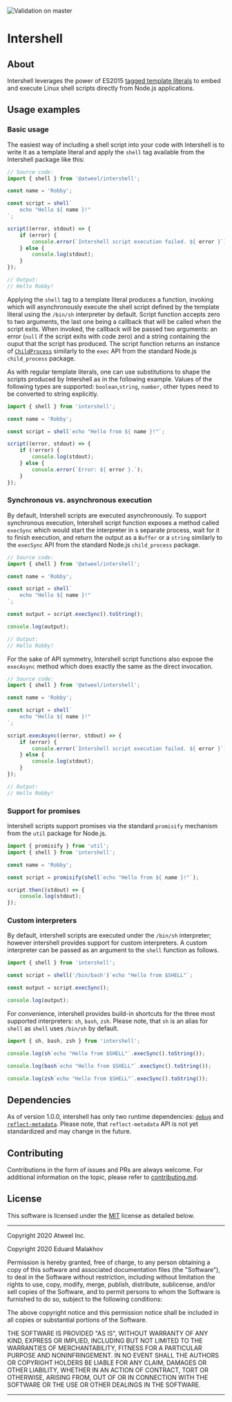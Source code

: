 ![Validation on master](https://github.com/atweel/intershell/workflows/Integrate%20master%20branch/badge.svg?branch=master&event=push)

# Intershell

## About

Intershell leverages the power of ES2015 [tagged template literals](https://developer.mozilla.org/en-US/docs/Web/JavaScript/Reference/Template_literals) to embed and execute Linux shell scripts directly from Node.js applications.

## Usage examples

### Basic usage

The easiest way of including a shell script into your code with Intershell is to write it as a template literal and apply the `shell` tag available from the Intershell package like this:

<!---example:basic:begin--->
```typescript
// Source code:
import { shell } from '@atweel/intershell';

const name = 'Robby';

const script = shell`
    echo "Hello ${ name }!"
`;

script((error, stdout) => {
    if (error) {
        console.error(`Intershell script execution failed. ${ error }`);
    } else {
        console.log(stdout);
    }
});

// Output:
// Hello Robby!
```
<!---example:basic:end--->

Applying the `shell` tag to a template literal produces a function, invoking which will asynchronously execute the shell script defined by the template literal using the `/bin/sh` interpreter by default. Script function accepts zero to two arguments, the last one being a callback that will be called when the script exits. When invoked, the callback will be passed two arguments: an error (`null` if the script exits with code zero) and a string containing the ouput that the script has produced. The script function returns an instance of [`ChildProcess`](https://nodejs.org/dist/latest-v12.x/docs/api/child_process.html#child_process_class_childprocess) similarly to the `exec` API from the standard Node.js `child_process` package.

As with regular template literals, one can use substitutions to shape the scripts produced by Intershell as in the following example. Values of the following types are supported: `boolean`,`string`, `number`, other types need to be converted to string explicitly.

```typescript
import { shell } from 'intershell';

const name = 'Robby';

const script = shell`echo "Hello from ${ name }!"`;

script((error, stdout) => {
    if (!error) {
        console.log(stdout);
    } else {
        console.error(`Error: ${ error }.`);
    }
});
```

### Synchronous vs. asynchronous execution

By default, Intershell scripts are executed asynchronously. To support synchronous execution, Intershell script function exposes a method called `execSync` which would start the interpreter in s separate process, wait for it to finish execution, and return the output as a `Buffer` or a `string` similarly to the `execSync` API from the standard Node.js `child_process` package. 

<!---example:synchronous:begin--->
```typescript
// Source code:
import { shell } from '@atweel/intershell';

const name = 'Robby';

const script = shell`
    echo "Hello ${ name }!"
`;

const output = script.execSync().toString();

console.log(output);

// Output:
// Hello Robby!
```
<!---example:synchronous:end--->

For the sake of API symmetry, Intershell script functions also expose the `execAsync` method which does exactly the same as the direct invocation.

<!---example:asynchronous-explicit:begin--->
```typescript
// Source code:
import { shell } from '@atweel/intershell';

const name = 'Robby';

const script = shell`
    echo "Hello ${ name }!"
`;

script.execAsync((error, stdout) => {
    if (error) {
        console.error(`Intershell script execution failed. ${ error }`);
    } else {
        console.log(stdout);
    }
});

// Output:
// Hello Robby!
```
<!---example:asynchronous-explicit:end--->

### Support for promises

Intershell scripts support promises via the standard `promisify` mechanism from the `util` package for Node.js.

```typescript
import { promisify } from 'util';
import { shell } from 'intershell';

const name = 'Robby';

const script = promisify(shell`echo "Hello from ${ name }!"`);

script.then((stdout) => {
    console.log(stdout);
});
```

### Custom interpreters

By default, intershell scripts are executed under the `/bin/sh` interpreter; however intershell provides support for custom interpreters. A custom interpreter can be passed as an argument to the `shell` function as follows.

```typescript
import { shell } from 'intershell';

const script = shell('/bin/bash')`echo "Hello from $SHELL"`;

const output = script.execSync();

console.log(output);
```

For convenience, intershell provides build-in shortcuts for the three most supported interpreters: `sh`, `bash`, `zsh`. Please note, that `sh` is an alias for `shell` as `shell` uses `/bin/sh` by default.

```typescript
import { sh, bash, zsh } from 'intershell';

console.log(sh`echo "Hello from $SHELL"`.execSync().toString());

console.log(bash`echo "Hello from $SHELL"`.execSync().toString());

console.log(zsh`echo "Hello from $SHELL"`.execSync().toString());
```

## Dependencies

As of version 1.0.0, intershell has only two runtime dependencies: [`debug`](https://www.npmjs.com/package/debug) and 
[`reflect-metadata`](https://www.npmjs.com/package/reflect-metadata). Please note, that `reflect-metadata` API is not yet standardized and may change in the future.

## Contributing

Contributions in the form of issues and PRs are always welcome. For additional information on the topic, please refer to [contributing.md](contributing.md).

## License

This software is licensed under the [MIT](https://opensource.org/licenses/MIT) license as detailed below.

---

Copyright 2020 Atweel Inc.

Copyright 2020 Eduard Malakhov

Permission is hereby granted, free of charge, to any person obtaining a copy of this software and associated documentation files (the "Software"), to deal in the Software without restriction, including without limitation the rights to use, copy, modify, merge, publish, distribute, sublicense, and/or sell copies of the Software, and to permit persons to whom the Software is furnished to do so, subject to the following conditions:

The above copyright notice and this permission notice shall be included in all copies or substantial portions of the Software.

THE SOFTWARE IS PROVIDED "AS IS", WITHOUT WARRANTY OF ANY KIND, EXPRESS OR IMPLIED, INCLUDING BUT NOT LIMITED TO THE WARRANTIES OF MERCHANTABILITY, FITNESS FOR A PARTICULAR PURPOSE AND NONINFRINGEMENT. IN NO EVENT SHALL THE AUTHORS OR COPYRIGHT HOLDERS BE LIABLE FOR ANY CLAIM, DAMAGES OR OTHER LIABILITY, WHETHER IN AN ACTION OF CONTRACT, TORT OR OTHERWISE, ARISING FROM, OUT OF OR IN CONNECTION WITH THE SOFTWARE OR THE USE OR OTHER DEALINGS IN THE SOFTWARE.

---